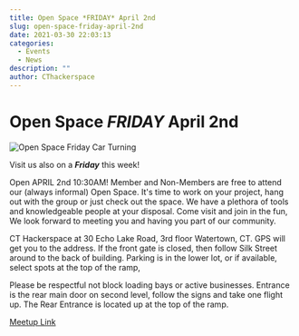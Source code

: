 ```yaml
---
title: Open Space *FRIDAY* April 2nd
slug: open-space-friday-april-2nd
date: 2021-03-30 22:03:13
categories:
  - Events
  - News
description: ""
author: CThackerspace
---
```


# Open Space _FRIDAY_ April 2nd

![Open Space Friday Car Turning](/uploads/2021/03/open-space-friday-car-turning.jpg)

Visit us also on a **_Friday_** this week!

Open APRIL 2nd 10:30AM! Member and Non-Members are free to attend our (always informal) Open Space. It's time to work on your project, hang out with the group or just check out the space. We have a plethora of tools and knowledgeable people at your disposal. Come visit and join in the fun, We look forward to meeting you and having you part of our community.

CT Hackerspace at 30 Echo Lake Road, 3rd floor Watertown, CT. GPS will get you to the address. If the front gate is closed, then follow Silk Street around to the back of building. Parking is in the lower lot, or if available, select spots at the top of the ramp,

Please be respectful not block loading bays or active businesses. Entrance is the rear main door on second level, follow the signs and take one flight up. The Rear Entrance is located up at the top of the ramp.

[Meetup Link](https://www.meetup.com/CT-Hackerspace/events/277271897)
